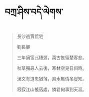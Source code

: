 # བཀྲ་ཤིས་བདེ་ལེགས་
> 長沙過賈誼宅
> 
> 劉長卿
> 
> 三年謫宦此棲遲，萬古惟留楚客悲。
> 
> 秋草獨尋人去後，寒林空見日斜時。
> 
> 漢文有道恩猶薄，湘水無情吊豈知。
> 
> 寂寂江山搖落處，憐君何事到天涯。
>